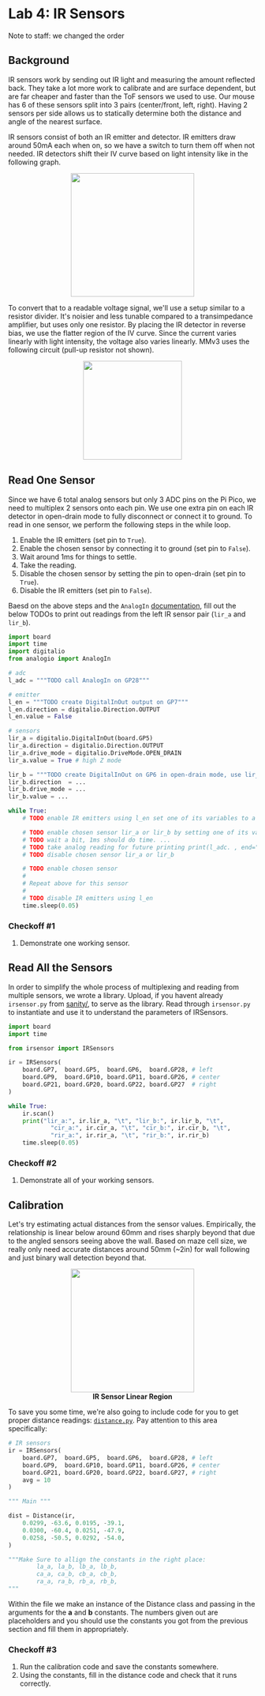 # Lab 4: IR Sensors
Note to staff: we changed the order
## Background

IR sensors work by sending out IR light and measuring the amount reflected back. They take a lot more work to calibrate and are surface dependent, but are far cheaper and faster than the ToF sensors we used to use. Our mouse has 6 of these sensors split into 3 pairs (center/front, left, right). Having 2 sensors per side allows us to statically determine both the distance and angle of the nearest surface.

IR sensors consist of both an IR emitter and detector. IR emitters draw around 50mA each when on, so we have a switch to turn them off when not needed. IR detectors shift their IV curve based on light intensity like in the following graph.

<p align="center">
    <img height="250px" src="https://courses.engr.illinois.edu/ece110/sp2021/content/courseNotes/files/images/photodiodes/PhotodiodeIV.png"/>
</p>

To convert that to a readable voltage signal, we'll use a setup similar to a resistor divider. It's noisier and less tunable compared to a transimpedance amplifier, but uses only one resistor. By placing the IR detector in reverse bias, we use the flatter region of the IV curve. Since the current varies linearly with light intensity, the voltage also varies linearly. MMv3 uses the following circuit (pull-up resistor not shown).

<p align="center">
    <img height="200px" src="imgs/ir_circuit.png"/>
</p>

## Read One Sensor

Since we have 6 total analog sensors but only 3 ADC pins on the Pi Pico, we need to multiplex 2 sensors onto each pin. We use one extra pin on each IR detector in open-drain mode to fully disconnect or connect it to ground. To read in one sensor, we perform the following steps in the while loop.

1. Enable the IR emitters (set pin to `True`).
2. Enable the chosen sensor by connecting it to ground (set pin to `False`).
3. Wait around 1ms for things to settle.
4. Take the reading.
5. Disable the chosen sensor by setting the pin to open-drain (set pin to `True`).
6. Disable the IR emitters (set pin to `False`).

Baesd on the above steps and the `AnalogIn` [documentation](https://circuitpython.readthedocs.io/en/latest/shared-bindings/analogio/index.html), fill out the below TODOs to print out readings from the left IR sensor pair (`lir_a` and `lir_b`).

```python
import board
import time
import digitalio
from analogio import AnalogIn

# adc 
l_adc = """TODO call AnalogIn on GP28"""

# emitter 
l_en = """TODO create DigitalInOut output on GP7"""
l_en.direction = digitalio.Direction.OUTPUT
l_en.value = False

# sensors
lir_a = digitalio.DigitalInOut(board.GP5)
lir_a.direction = digitalio.Direction.OUTPUT
lir_a.drive_mode = digitalio.DriveMode.OPEN_DRAIN
lir_a.value = True # high Z mode

lir_b = """TODO create DigitalInOut on GP6 in open-drain mode, use lir_a as direct inspiration"""
lir_b.direction  = ...
lir_b.drive_mode = ...
lir_b.value = ...

while True:
    # TODO enable IR emitters using l_en set one of its variables to a (boolean)

    # TODO enable chosen sensor lir_a or lir_b by setting one of its variable to false
    # TODO wait a bit, 1ms should do time. ...
    # TODO take analog reading for future printing print(l_adc. , end="")
    # TODO disable chosen sensor lir_a or lir_b 

    # TODO enable chosen sensor
    #
    # Repeat above for this sensor
    #
    # TODO disable IR emitters using l_en 
    time.sleep(0.05)
```

### Checkoff #1

1. Demonstrate one working sensor.

## Read All the Sensors

In order to simplify the whole process of multiplexing and reading from multiple sensors, we wrote a library. Upload, if you havent already `irsensor.py` from [sanity/](../labs/sanity), to serve as the library. Read through `irsensor.py` to instantiate and use it to understand the parameters of IRSensors.

```python
import board
import time

from irsensor import IRSensors

ir = IRSensors(
    board.GP7,  board.GP5,  board.GP6,  board.GP28, # left
    board.GP9,  board.GP10, board.GP11, board.GP26, # center
    board.GP21, board.GP20, board.GP22, board.GP27  # right
)

while True:
    ir.scan()
    print("lir_a:", ir.lir_a, "\t", "lir_b:", ir.lir_b, "\t",
            "cir_a:", ir.cir_a, "\t", "cir_b:", ir.cir_b, "\t",
            "rir_a:", ir.rir_a, "\t", "rir_b:", ir.rir_b)
    time.sleep(0.05)
```

### Checkoff #2

1. Demonstrate all of your working sensors.

## Calibration

Let's try estimating actual distances from the sensor values. Empirically, the relationship is linear below around 60mm and rises sharply beyond that due to the angled sensors seeing above the wall. Based on maze cell size, we really only need accurate distances around 50mm (~2in) for wall following and just binary wall detection beyond that.

<p align="center">
    <img height="250px" src="imgs/ir_graph.png"/>
    <br>
    <a><b>IR Sensor Linear Region</b></a>
</p>

To save you some time, we're also going to include code for you to get proper distance readings: [`distance.py`](../labs/lab4/distance.py). 
Pay attention to this area specifically: 

```python
# IR sensors
ir = IRSensors(
    board.GP7,  board.GP5,  board.GP6,  board.GP28, # left
    board.GP9,  board.GP10, board.GP11, board.GP26, # center
    board.GP21, board.GP20, board.GP22, board.GP27, # right
    avg = 10
)

""" Main """

dist = Distance(ir,
    0.0299, -63.6, 0.0195, -39.1,
    0.0300, -60.4, 0.0251, -47.9,
    0.0258, -50.5, 0.0292, -54.0,
)

"""Make Sure to allign the constants in the right place:
        la_a, la_b, lb_a, lb_b,
        ca_a, ca_b, cb_a, cb_b,
        ra_a, ra_b, rb_a, rb_b,
"""
```

Within the file we make an instance of the Distance class and passing in the arguments for the __a__ and __b__ constants. The numbers given out are placeholders and you should use the constants you got from the previous section and fill them in appropriately. 

### Checkoff #3

1. Run the calibration code and save the constants somewhere.
2. Using the constants, fill in the distance code and check that it runs correctly.

